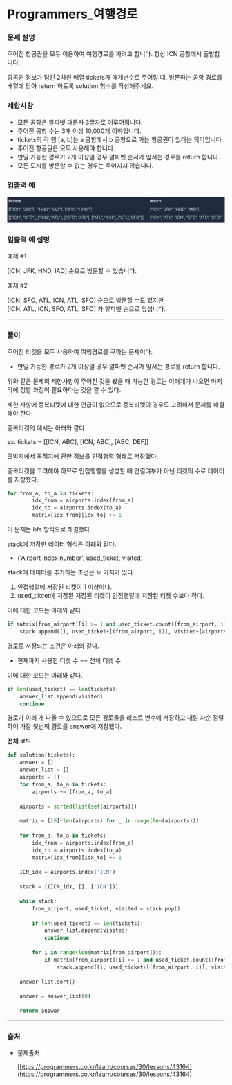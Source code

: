 # Programmers_여행경로

### **문제 설명**

주어진 항공권을 모두 이용하여 여행경로를 짜려고 합니다. 항상 ICN 공항에서 출발합니다.

항공권 정보가 담긴 2차원 배열 tickets가 매개변수로 주어질 때, 방문하는 공항 경로를 배열에 담아 return 하도록 solution 함수를 작성해주세요.

### 제한사항

- 모든 공항은 알파벳 대문자 3글자로 이루어집니다.
- 주어진 공항 수는 3개 이상 10,000개 이하입니다.
- tickets의 각 행 [a, b]는 a 공항에서 b 공항으로 가는 항공권이 있다는 의미입니다.
- 주어진 항공권은 모두 사용해야 합니다.
- 만일 가능한 경로가 2개 이상일 경우 알파벳 순서가 앞서는 경로를 return 합니다.
- 모든 도시를 방문할 수 없는 경우는 주어지지 않습니다.

### 입출력 예

![Programmers_여행경로.png](./img/Programmers_여행경로.png)

### 입출력 예 설명

예제 #1

[ICN, JFK, HND, IAD] 순으로 방문할 수 있습니다.

예제 #2

[ICN, SFO, ATL, ICN, ATL, SFO] 순으로 방문할 수도 있지만 [ICN, ATL, ICN, SFO, ATL, SFO] 가 알파벳 순으로 앞섭니다.

---

### 풀이

주어진 티켓을 모두 사용하여 여행경로를 구하는 문제이다.

- 만일 가능한 경로가 2개 이상일 경우 알파벳 순서가 앞서는 경로를 return 합니다.

위와 같은 문제의 제한사항이 주어진 것을 봤을 때 가능한 경로는 여러개가 나오면 마지막에 정렬 과정이 필요하다는 것을 알 수 있다.

제한 사항에 중복티켓에 대한 언급이 없으므로 중복티켓의 경우도 고려해서 문제를 해결해야 한다.

중복티켓의 예시는 아래와 같다.

ex. tickets = [[ICN, ABC], [ICN, ABC], [ABC, DEF]]

출발지에서 목적지에 관한 정보를 인접행렬 형태로 저장했다.

중복티켓을 고려해야 하므로 인접행렬을 생성할 때 연결여부가 아닌 티켓의 수로 데이터를 저장했다.

```python
for from_a, to_a in tickets:
        idx_from = airports.index(from_a)
        idx_to = airports.index(to_a)
        matrix[idx_from][idx_to] += 1
```

이 문제는 bfs 방식으로 해결했다.

stack에 저장한 데이터 형식은 아래와 같다.

- ('Airport index number', used_ticket, visited)

stack에 데이터를 추가하는 조건은 두 가지가 있다.

1. 인접행렬에 저장된 티켓이 1 이상이다.
2. used_tikcet에 저장된 저장된 티켓이 인접행렬에 저장된 티켓 수보다 작다.

이에 대한 코드는 아래와 같다.

```python
if matrix[from_airport][i] >= 1 and used_ticket.count((from_airport, i)) < matrix[from_airport][i]:
    stack.append((i, used_ticket+[(from_airport, i)], visited+[airports[i]]))
```

경로로 저장되는 조건은 아래와 같다.

- 현재까지 사용한 티켓 수 == 전체 티켓 수

이에 대한 코드는 아래와 같다.

```python
if len(used_ticket) == len(tickets):
    answer_list.append(visited)
    continue
```

경로가 여러 개 나올 수 있으므로 모든 경로들을 리스트 변수에 저장하고 내림 차순 정렬 하여 가장 첫번째 경로를 answer에 저장했다.

**전체 코드**

```python
def solution(tickets):
    answer = []
    answer_list = []
    airports = []
    for from_a, to_a in tickets:
        airports += [from_a, to_a]

    airports = sorted(list(set(airports)))

    matrix = [[0]*len(airports) for _ in range(len(airports))]

    for from_a, to_a in tickets:
        idx_from = airports.index(from_a)
        idx_to = airports.index(to_a)
        matrix[idx_from][idx_to] += 1

    ICN_idx = airports.index('ICN')

    stack = [(ICN_idx, [], ['ICN'])]

    while stack:
        from_airport, used_ticket, visited = stack.pop()

        if len(used_ticket) == len(tickets):
            answer_list.append(visited)
            continue

        for i in range(len(matrix[from_airport])):
            if matrix[from_airport][i] >= 1 and used_ticket.count((from_airport, i)) < matrix[from_airport][i]:
                stack.append((i, used_ticket+[(from_airport, i)], visited+[airports[i]]))

    answer_list.sort()

    answer = answer_list[0]

    return answer
```

---

### 출처

- 문제출처

    [https://programmers.co.kr/learn/courses/30/lessons/43164](https://programmers.co.kr/learn/courses/30/lessons/43164)
